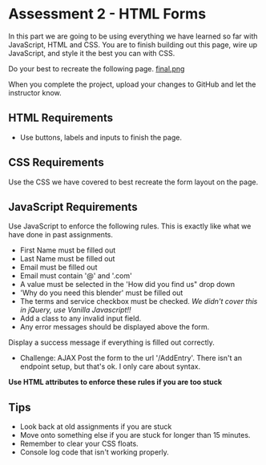 # Assessment 2 - HTML Forms 
In this part we are going to be using everything we have learned so far with JavaScript, HTML and CSS.  You are to finish building out this page, wire up JavaScript, and style it the best you can with CSS.

Do your best to recreate the following page. [final.png](final.png)

When you complete the project, upload your changes to GitHub and let the instructor know.

## HTML Requirements
- Use buttons, labels and inputs to finish the page. 

## CSS Requirements
Use the CSS we have covered to best recreate the form  layout on the page.

## JavaScript Requirements
Use JavaScript to enforce the following rules.  This is exactly like what we have done in past assignments.

- First Name must be filled out
- Last Name must be filled out
- Email must be filled out
- Email must contain '@' and '.com'
- A value must be selected in the 'How did you find us" drop down
- 'Why do you need this blender' must be filled out
- The terms and service checkbox must be checked.  *We didn't cover this in jQuery, use Vanilla Javascript!!*
- Add a class to any invalid input field.
- Any error messages should be displayed above the form.

Display a success message if everything is filled out correctly. 

- Challenge: AJAX Post the form to the url '/AddEntry'. There isn't an endpoint setup, but that's ok.  I only care about syntax.

**Use HTML attributes to enforce these rules if you are too stuck**

## Tips
- Look back at old assignments if you are stuck
- Move onto something else if you are stuck for longer than 15 minutes.
- Remember to clear your CSS floats.
- Console log code that isn't working properly.
